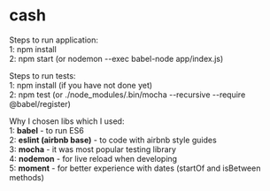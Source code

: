# cash

Steps to run application: <br>
    1: npm install <br>
    2: npm start (or nodemon --exec babel-node app/index.js)
    
Steps to run tests: <br>
    1: npm install (if you have not done yet)<br> 
    2: npm test (or ./node_modules/.bin/mocha --recursive --require @babel/register)

Why I chosen libs which I used: <br>
    1: <b>babel</b> - to run ES6 <br>
    2: <b>eslint (airbnb base)</b> - to code with airbnb style guides <br>
    3: <b>mocha</b> - it was most popular testing library <br>
    4: <b>nodemon</b> - for live reload when developing <br>
    5: <b>moment</b> - for better experience with dates (startOf and isBetween methods)     
